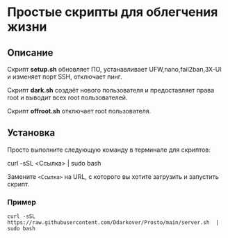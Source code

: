 # Простые скрипты для облегчения жизни

## Описание

Скрипт **setup.sh** обновляет ПО, устанавливает UFW,nano,fail2ban,3X-UI и изменяет порт SSH, отключает пинг.

Скрипт **dark.sh** создаёт нового пользователя и предоставляет права root и выводит всех root пользователей.

Скрипт **offroot.sh** отключает root пользователя.
## Установка
Просто выполните следующую команду в терминале для скриптов:

curl -sSL <Ссылка> | sudo bash

Замените `<Ссылка>` на URL, с которого вы хотите загрузить и запустить скрипт.
### Пример
```
curl -sSL  https://raw.githubusercontent.com/Ddarkover/Prosto/main/server.sh  | sudo bash
```

